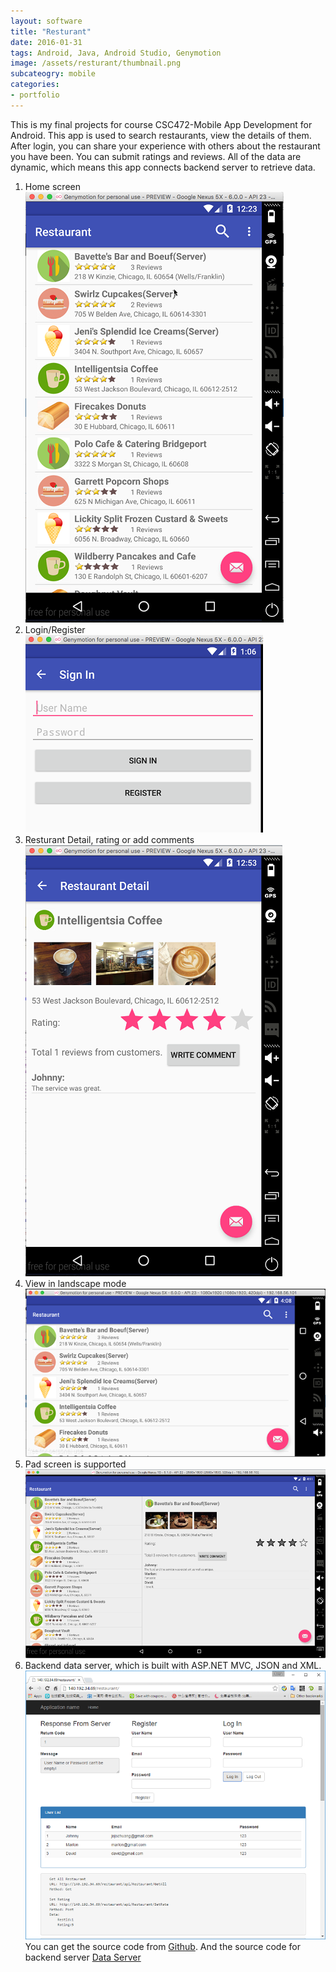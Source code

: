 ```yaml
---
layout: software
title: "Resturant"
date: 2016-01-31
tags: Android, Java, Android Studio, Genymotion
image: /assets/resturant/thumbnail.png
subcateogry: mobile
categories:
- portfolio
---
```


This is my final projects for course CSC472-Mobile App Development for Android. This app is used to search restaurants, view the details of them. After login, you can share your experience with others about the restaurant you have been. You can submit ratings and reviews. All of the data are dynamic, which means this app connects backend server to retrieve data.  

1. Home screen  
![index](/assets/resturant/index.png "index")  
2. Login/Register  
![signin](/assets/resturant/signin.png "signin")  
3. Resturant Detail, rating or add comments  
![detail](/assets/resturant/detail.png "detail")  
4. View in landscape mode
![landscape](/assets/resturant/landscape.png "landscape")  
5. Pad screen is supported
![pad](/assets/resturant/pad.png "pad")  
6. Backend data server, which is built with ASP.NET MVC, JSON and XML.
![backend](/assets/resturant/backend.png "backend")  
You can get the source code from [Github](https://github.com/jojozhuang/Course/tree/master/CSC472/FinalProject/Code "Source Code"). And the source code for backend server [Data Server](https://github.com/jojozhuang/Course/tree/master/CSC472/FinalProject/DataServer "Source Code")
